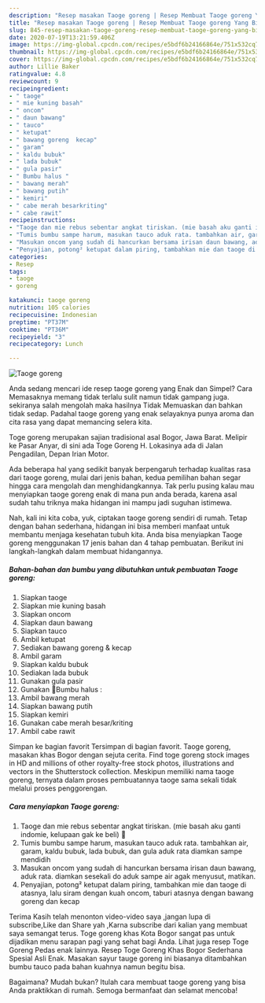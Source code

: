 ```yaml
---
description: "Resep masakan Taoge goreng | Resep Membuat Taoge goreng Yang Bikin Ngiler"
title: "Resep masakan Taoge goreng | Resep Membuat Taoge goreng Yang Bikin Ngiler"
slug: 845-resep-masakan-taoge-goreng-resep-membuat-taoge-goreng-yang-bikin-ngiler
date: 2020-07-19T13:21:59.406Z
image: https://img-global.cpcdn.com/recipes/e5bdf6b24166864e/751x532cq70/taoge-goreng-foto-resep-utama.jpg
thumbnail: https://img-global.cpcdn.com/recipes/e5bdf6b24166864e/751x532cq70/taoge-goreng-foto-resep-utama.jpg
cover: https://img-global.cpcdn.com/recipes/e5bdf6b24166864e/751x532cq70/taoge-goreng-foto-resep-utama.jpg
author: Lillie Baker
ratingvalue: 4.8
reviewcount: 9
recipeingredient:
- " taoge"
- " mie kuning basah"
- " oncom"
- " daun bawang"
- " tauco"
- " ketupat"
- " bawang goreng  kecap"
- " garam"
- " kaldu bubuk"
- " lada bubuk"
- " gula pasir"
- " Bumbu halus "
- " bawang merah"
- " bawang putih"
- " kemiri"
- " cabe merah besarkriting"
- " cabe rawit"
recipeinstructions:
- "Taoge dan mie rebus sebentar angkat tiriskan. (mie basah aku ganti indomie, kelupaan gak ke beli) 🙈"
- "Tumis bumbu sampe harum, masukan tauco aduk rata. tambahkan air, garam, kaldu bubuk, lada bubuk, dan gula aduk rata diamkan sampe mendidih"
- "Masukan oncom yang sudah di hancurkan bersama irisan daun bawang, aduk rata. diamkan sesekali do aduk sampe air agak menyusut, matikan."
- "Penyajian, potong² ketupat dalam piring, tambahkan mie dan taoge di atasnya, lalu siram dengan kuah oncom, taburi atasnya dengan bawang goreng dan kecap"
categories:
- Resep
tags:
- taoge
- goreng

katakunci: taoge goreng 
nutrition: 105 calories
recipecuisine: Indonesian
preptime: "PT37M"
cooktime: "PT36M"
recipeyield: "3"
recipecategory: Lunch

---
```



![Taoge goreng](https://img-global.cpcdn.com/recipes/e5bdf6b24166864e/751x532cq70/taoge-goreng-foto-resep-utama.jpg)

Anda sedang mencari ide resep taoge goreng yang Enak dan Simpel? Cara Memasaknya memang tidak terlalu sulit namun tidak gampang juga. sekiranya salah mengolah maka hasilnya Tidak Memuaskan dan bahkan tidak sedap. Padahal taoge goreng yang enak selayaknya punya aroma dan cita rasa yang dapat memancing selera kita.

Toge goreng merupakan sajian tradisional asal Bogor, Jawa Barat. Melipir ke Pasar Anyar, di sini ada Toge Goreng H. Lokasinya ada di Jalan Pengadilan, Depan Irian Motor.

Ada beberapa hal yang sedikit banyak berpengaruh terhadap kualitas rasa dari taoge goreng, mulai dari jenis bahan, kedua pemilihan bahan segar hingga cara mengolah dan menghidangkannya. Tak perlu pusing kalau mau menyiapkan taoge goreng enak di mana pun anda berada, karena asal sudah tahu triknya maka hidangan ini mampu jadi suguhan istimewa.


Nah, kali ini kita coba, yuk, ciptakan taoge goreng sendiri di rumah. Tetap dengan bahan sederhana, hidangan ini bisa memberi manfaat untuk membantu menjaga kesehatan tubuh kita. Anda bisa menyiapkan Taoge goreng menggunakan 17 jenis bahan dan 4 tahap pembuatan. Berikut ini langkah-langkah dalam membuat hidangannya.

<!--inarticleads1-->

##### Bahan-bahan dan bumbu yang dibutuhkan untuk pembuatan Taoge goreng:

1. Siapkan  taoge
1. Siapkan  mie kuning basah
1. Siapkan  oncom
1. Siapkan  daun bawang
1. Siapkan  tauco
1. Ambil  ketupat
1. Sediakan  bawang goreng &amp; kecap
1. Ambil  garam
1. Siapkan  kaldu bubuk
1. Sediakan  lada bubuk
1. Gunakan  gula pasir
1. Gunakan  📍Bumbu halus :
1. Ambil  bawang merah
1. Siapkan  bawang putih
1. Siapkan  kemiri
1. Gunakan  cabe merah besar/kriting
1. Ambil  cabe rawit


Simpan ke bagian favorit Tersimpan di bagian favorit. Taoge goreng, masakan khas Bogor dengan sejuta cerita. Find toge goreng stock images in HD and millions of other royalty-free stock photos, illustrations and vectors in the Shutterstock collection. Meskipun memiliki nama taoge goreng, ternyata dalam proses pembuatannya taoge sama sekali tidak melalui proses penggorengan. 

<!--inarticleads2-->

##### Cara menyiapkan Taoge goreng:

1. Taoge dan mie rebus sebentar angkat tiriskan. (mie basah aku ganti indomie, kelupaan gak ke beli) 🙈
1. Tumis bumbu sampe harum, masukan tauco aduk rata. tambahkan air, garam, kaldu bubuk, lada bubuk, dan gula aduk rata diamkan sampe mendidih
1. Masukan oncom yang sudah di hancurkan bersama irisan daun bawang, aduk rata. diamkan sesekali do aduk sampe air agak menyusut, matikan.
1. Penyajian, potong² ketupat dalam piring, tambahkan mie dan taoge di atasnya, lalu siram dengan kuah oncom, taburi atasnya dengan bawang goreng dan kecap


Terima Kasih telah menonton video-video saya ,jangan lupa di subscribe,Like dan Share yah ,Karna subscribe dari kalian yang membuat saya semangat terus. Toge goreng khas Kota Bogor sangat pas untuk dijadikan menu sarapan pagi yang sehat bagi Anda. Lihat juga resep Toge Goreng Pedas enak lainnya. Resep Toge Goreng Khas Bogor Sederhana Spesial Asli Enak. Masakan sayur tauge goreng ini biasanya ditambahkan bumbu tauco pada bahan kuahnya namun begitu bisa. 

Bagaimana? Mudah bukan? Itulah cara membuat taoge goreng yang bisa Anda praktikkan di rumah. Semoga bermanfaat dan selamat mencoba!
